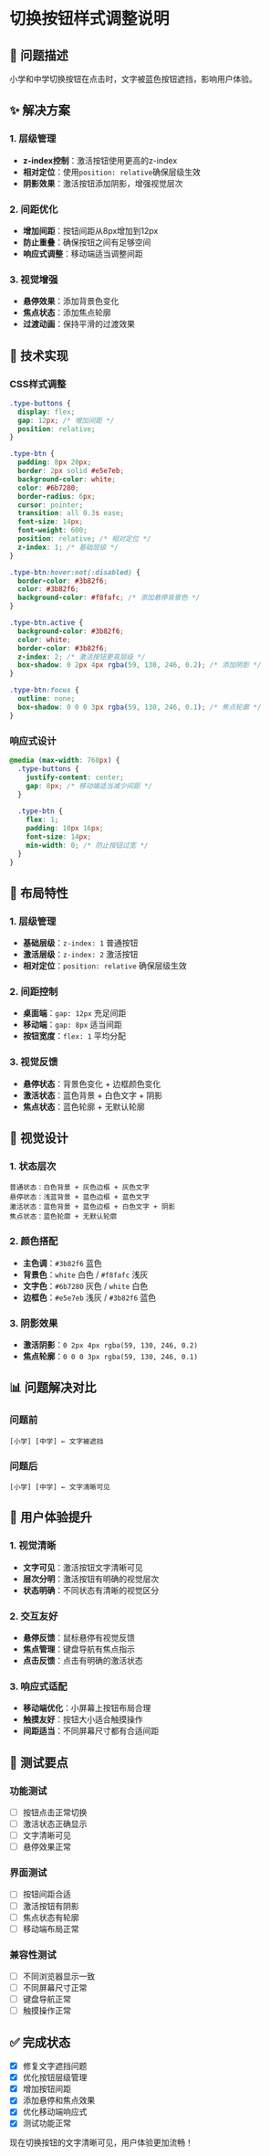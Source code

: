 # 切换按钮样式调整说明

## 🎯 问题描述

小学和中学切换按钮在点击时，文字被蓝色按钮遮挡，影响用户体验。

## ✨ 解决方案

### 1. 层级管理
- **z-index控制**：激活按钮使用更高的z-index
- **相对定位**：使用`position: relative`确保层级生效
- **阴影效果**：激活按钮添加阴影，增强视觉层次

### 2. 间距优化
- **增加间距**：按钮间距从8px增加到12px
- **防止重叠**：确保按钮之间有足够空间
- **响应式调整**：移动端适当调整间距

### 3. 视觉增强
- **悬停效果**：添加背景色变化
- **焦点状态**：添加焦点轮廓
- **过渡动画**：保持平滑的过渡效果

## 🔧 技术实现

### CSS样式调整

```css
.type-buttons {
  display: flex;
  gap: 12px; /* 增加间距 */
  position: relative;
}

.type-btn {
  padding: 8px 20px;
  border: 2px solid #e5e7eb;
  background-color: white;
  color: #6b7280;
  border-radius: 6px;
  cursor: pointer;
  transition: all 0.3s ease;
  font-size: 14px;
  font-weight: 600;
  position: relative; /* 相对定位 */
  z-index: 1; /* 基础层级 */
}

.type-btn:hover:not(:disabled) {
  border-color: #3b82f6;
  color: #3b82f6;
  background-color: #f8fafc; /* 添加悬停背景色 */
}

.type-btn.active {
  background-color: #3b82f6;
  color: white;
  border-color: #3b82f6;
  z-index: 2; /* 激活按钮更高层级 */
  box-shadow: 0 2px 4px rgba(59, 130, 246, 0.2); /* 添加阴影 */
}

.type-btn:focus {
  outline: none;
  box-shadow: 0 0 0 3px rgba(59, 130, 246, 0.1); /* 焦点轮廓 */
}
```

### 响应式设计

```css
@media (max-width: 768px) {
  .type-buttons {
    justify-content: center;
    gap: 8px; /* 移动端适当减少间距 */
  }
  
  .type-btn {
    flex: 1;
    padding: 10px 16px;
    font-size: 14px;
    min-width: 0; /* 防止按钮过宽 */
  }
}
```

## 📱 布局特性

### 1. 层级管理
- **基础层级**：`z-index: 1` 普通按钮
- **激活层级**：`z-index: 2` 激活按钮
- **相对定位**：`position: relative` 确保层级生效

### 2. 间距控制
- **桌面端**：`gap: 12px` 充足间距
- **移动端**：`gap: 8px` 适当间距
- **按钮宽度**：`flex: 1` 平均分配

### 3. 视觉反馈
- **悬停状态**：背景色变化 + 边框颜色变化
- **激活状态**：蓝色背景 + 白色文字 + 阴影
- **焦点状态**：蓝色轮廓 + 无默认轮廓

## 🎨 视觉设计

### 1. 状态层次
```
普通状态：白色背景 + 灰色边框 + 灰色文字
悬停状态：浅蓝背景 + 蓝色边框 + 蓝色文字
激活状态：蓝色背景 + 蓝色边框 + 白色文字 + 阴影
焦点状态：蓝色轮廓 + 无默认轮廓
```

### 2. 颜色搭配
- **主色调**：`#3b82f6` 蓝色
- **背景色**：`white` 白色 / `#f8fafc` 浅灰
- **文字色**：`#6b7280` 灰色 / `white` 白色
- **边框色**：`#e5e7eb` 浅灰 / `#3b82f6` 蓝色

### 3. 阴影效果
- **激活阴影**：`0 2px 4px rgba(59, 130, 246, 0.2)`
- **焦点轮廓**：`0 0 0 3px rgba(59, 130, 246, 0.1)`

## 📊 问题解决对比

### 问题前
```
[小学] [中学] ← 文字被遮挡
```

### 问题后
```
[小学] [中学] ← 文字清晰可见
```

## 🚀 用户体验提升

### 1. 视觉清晰
- **文字可见**：激活按钮文字清晰可见
- **层次分明**：激活按钮有明确的视觉层次
- **状态明确**：不同状态有清晰的视觉区分

### 2. 交互友好
- **悬停反馈**：鼠标悬停有视觉反馈
- **焦点管理**：键盘导航有焦点指示
- **点击反馈**：点击有明确的激活状态

### 3. 响应式适配
- **移动端优化**：小屏幕上按钮布局合理
- **触摸友好**：按钮大小适合触摸操作
- **间距适当**：不同屏幕尺寸都有合适间距

## 🧪 测试要点

### 功能测试
- [ ] 按钮点击正常切换
- [ ] 激活状态正确显示
- [ ] 文字清晰可见
- [ ] 悬停效果正常

### 界面测试
- [ ] 按钮间距合适
- [ ] 激活按钮有阴影
- [ ] 焦点状态有轮廓
- [ ] 移动端布局正常

### 兼容性测试
- [ ] 不同浏览器显示一致
- [ ] 不同屏幕尺寸正常
- [ ] 键盘导航正常
- [ ] 触摸操作正常

## ✅ 完成状态

- [x] 修复文字遮挡问题
- [x] 优化按钮层级管理
- [x] 增加按钮间距
- [x] 添加悬停和焦点效果
- [x] 优化移动端响应式
- [x] 测试功能正常

现在切换按钮的文字清晰可见，用户体验更加流畅！
